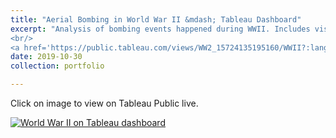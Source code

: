 ```yaml
---
title: "Aerial Bombing in World War II &mdash; Tableau Dashboard"
excerpt: "Analysis of bombing events happened during WWII. Includes visualization using Sankey chart, map, scatter plot, line graph and bar chart.
<br/>
<a href='https://public.tableau.com/views/WW2_15724135195160/WWII?:language=en&:display_count=y&:origin=viz_share_link'><img src='/assets/2019-ww2.png' alt='World War II on Tableau dashboard' width='500'/></a>"
date: 2019-10-30
collection: portfolio

---
```


Click on image to view on Tableau Public live.

[![World War II on Tableau dashboard](/assets/WWII.png)](https://public.tableau.com/views/WW2_15724135195160/WWII?:language=en&:display_count=y&:origin=viz_share_link)

